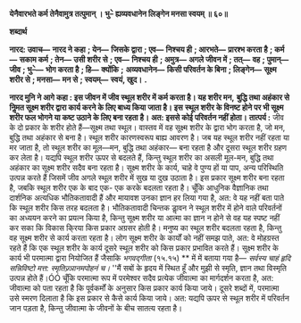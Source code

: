 **येनैवारभते कर्म तेनैवामुत्र तत्पुमान् ।** **भु–े ह्यव्यवधानेन लिङ्गेन मनसा स्वयम् ॥ ६०॥** 

**शब्दार्थ** 

**नारद: उवाच—** **नारद ने कहा** **; येन—** **जिसके द्वारा** **; एव—** **निश्चय ही** **; आरभते—** **प्रारश्भ करता है** **; कर्म—** **सकाम कर्म** **; तेन—** **उसी शरीर से** **; एव—** **निश्चय ही** **; अमुत्र—** **अगले जीवन में** **; तत्—** **वह** **; पुमान्—** **जीव** **; भु–े—** **भोग करता है** **; हि—** **क्योंकि** **;** **अव्यवधानेन—** **किसी परिवर्तन के बिना** **; लिङ्गेन—** **सूक्ष्म शरीर से** **; मनसा—** **मन से** **; स्वयम्—** **स्वयं, खुद।** **.** 

**नारद मुनि ने आगे कहा : इस जीवन में जीव स्थूल शरीर में कर्म करता है। यह शरीर मन,** **बुद्धि तथा अहंकार से निॢमत सूक्ष्म शरीर द्वारा कार्य करने के लिए बाध्य किया जाता है। इस** **स्थूल शरीर के विनष्ट होने पर भी सूक्ष्म शरीर फल भोगने या कष्ट उठाने के लिए बना रहता है।** **अत: इससे कोई परिवर्तन नहीं होता।** **तात्पर्य :** जीव के दो प्रकार के शरीर होते हैं—सूक्ष्म तथा स्थूल। वास्तव में वह सूक्ष्म शरीर के द्वारा भोग करता है, जो मन, बुद्धि तथा अहंकार से बना है। स्थूल शरीर कारणस्वरूप बाह्य आवरण है। जब यह स्थूल शरीर नहीं रहता या मर जाता है, तो स्थूल शरीर का मूल—मन, बुद्धि तथा अहंकार— बना रहता है और दूसरा स्थूल शरीर ग्रहण कर लेता है। यद्यपि स्थूल शरीर ऊपर से बदलते हैं, किन्तु स्थूल शरीर का असली मूल-मन, बुद्धि तथा अहंकार का सूक्ष्म शरीर सदैव बना रहता है। सूक्ष्म शरीर के कार्य, चाहे वे पुण्य हों या पाप, अन्य परिस्थिति उत्पन्न करते हैं जिसमें जीव अगले स्थूल शरीर में सुख या दुख उठाता है। इस प्रकार सूक्ष्म शरीर बना रहता है, जबकि स्थूल शरीर एक के बाद एक- एक करके बदलता रहता है। चूँकि आधुनिक वैज्ञानिक तथा दार्शनिक अत्यधिक भौतिकतावादी हैं और मायावश उनका ज्ञान हर लिया गया है, अत: वे यह नहीं बता पाते कि स्थूल शरीर किस तरह बदलता है। भौतिकतावादी चिन्तक डाॢवन ने स्थूल शरीर में होने वाले परिवर्तनों का अध्ययन करने का प्रयत्न किया है, किन्तु सूक्ष्म शरीर या आत्मा का ज्ञान न होने से वह यह स्पष्ट नहीं कर सका कि विकास कि्रया किस प्रकार अग्रसर होती है। मनुष्य का स्थूल शरीर बदलता रहता है, किन्तु वह सूक्ष्म शरीर से कार्य करता रहता है। लोग सूक्ष्म शरीर के कार्यों को नहीं समझ पाते, अत: वे मोहग्रस्त रहते हैं कि एक स्थूल शरीर के कार्य दूसरे स्थूल शरीर को किस प्रकार प्रभावित करते हैं। सूक्ष्म शरीर के कार्य भी परमात्मा द्वारा नियोजित हैं जैसाकि *भगवद्गीता* (१५.१५) ** में में बताया गया है— *सर्वस्य चाहं हृदि सन्निविष्टो मत्त: स्मृतिज्र्ञानमपोहनं च।* ''मैं सबों के हृदय में स्थित हूँ और मुझी से स्मृति, ज्ञान तथा विस्मृति उत्पन्न होते हैं।ÓÓ चूँकि परमात्मा रूप में परमेश्वर सदैव प्रत्येक जीवात्मा का मार्गदर्शन करता है, अत: जीवात्मा को पता रहता है कि पूर्वकर्मों के अनुसार किस प्रकार कार्य किया जाये। दूसरे शब्दों में, परमात्मा उसे स्मरण दिलाता है कि इस प्रकार से कैसे कार्य किया जाये। अत: यद्यपि ऊपर से स्थूल शरीर में परिवर्तन जान पड़ता है, किन्तु जीवात्मा के जीवनों के बीच सातत्य रहता है।  